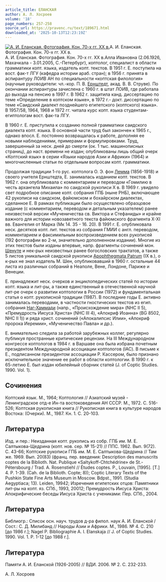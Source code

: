```yaml
---
article_title: ЕЛАНСКАЯ
author: А. Л. Хосроев
volume: '18'
page_numbers: 257-258
source_url: https://pravenc.ru/text/189671.html
downloaded_at: '2025-10-13T12:23:19Z'
---
```


[![А. И. Еланская. Фотография. Кон. 70-х гг. XX в.](https://pravenc.ru/data/594/493/1234/i200.jpg "Кликните для увеличения картинки")](https://pravenc.ru/data/594/493/1234/i400.jpg)А. И. Еланская. Фотография. Кон. 70-х гг. XX в.  
А. И. Еланская. Фотография. Кон. 70-х гг. XX в.Алла Ивановна (2.06.1926, Махачкала - 3.01.2005, С.-Петербург), коптолог, специалист в области грамматики копт. языка, издатель копт. текстов. В 1951 г. Е. поступила на вост. фак-т ЛГУ (кафедра истории араб. стран); в 1956 г. принята в аспирантуру ЛОИВ АН по специальности «коптская филология» (научные руководители: чл.-кор. П. В. [Ернштедт](https://pravenc.ru/text/Ернштедт.html), акад. В. В. Струве). По окончании аспирантуры зачислена с 1960 г. в штат ЛОИВ, где работала до выхода на пенсию в 1997 г. В 1962 г. защитила канд. диссертацию по теме «Определение в коптском языке», в 1972 г.- докт. диссертацию по теме «Саидский диалект позднейшего египетского (коптского) языка». В 1957/58, 1964, 1968 и 1972 гг. читала курс копт. языка студентам-египтологам вост. фак-та ЛГУ.

В 1960 г. Е. приступила к созданию полной грамматики саидского диалекта копт. языка. В основной части труд был закончен к 1965 г., однако впосл. Е. постоянно возвращалась к работе, дополняя ее новыми наблюдениями, примерами и формулировками. Труд, завершенный за неск. дней до смерти (ок. 1 тыс. машинописных страниц), до наст. времени не издан; опубликованы лишь общий очерк «Коптский язык» в серии «Языки народов Азии и Африки» (1964) и многочисленные статьи по отдельным вопросам копт. грамматики.

Продолжая традиции 1-го рус. коптолога О. Э. фон [Лемма](https://pravenc.ru/text/Лемма.html) (1856-1918) и своего учителя Ернштедта, Е. занималась изданием копт. текстов. В 1962 г. она опубликовала с комментарием и переводом «Гомилию в честь архангела Михаила» по саидской рукописи X в. В 1969 г. увидело свет подробное описание копт. собрания ГПБ (ныне РНБ), включающее 42 рукописи на саидском, файюмском и бохайрском диалектах, сделанное Е. В рамках публикации было осуществлено образцовое издание (с комментарием, переводом и детальным указателем) ранее неизвестной версии «Мученичества св. Виктора и Стефаниды» и крайне важного для истории новозаветного текста файюмского фрагмента X-XI вв. Евангелия от Марка (Мк 14. 35 - 16. 20). В 1991 г. Е. опубликовала неск. десятков копт. лит. текстов из собрания ГМИИ с англ. переводом, комментарием и факсимильным воспроизведением всех рукописей (192 фотографии во 2-м, значительно дополненном издании). Многие из этих текстов были изданы впервые, напр. фрагменты сочинений мон. [Шенуте](https://pravenc.ru/text/Шенуте.html) и нек-рых неизвестных ранее богословских трактатов, а также 5 листов уникальной саидской рукописи [Apophthegmata Patrum](<https://pravenc.ru/text/Apophthegmata Patrum.html>) (IX в.), о к-рых не знал издатель М. Шен, опубликовавший в 1960 г. остальные 44 листа из различных собраний в Неаполе, Вене, Лондоне, Париже и Венеции.

Е. принадлежит неск. очерков и энциклопедических статей по истории копт. языка и лит-ры, а также единственный в отечественной научной лит-ре очерк о развитии коптологии в России (1972) и фундаментальная статья о копт. рукописной традиции (1987). В последние годы Е. активно занималась переводами, в частности гностических текстов из егип. собрания [Наг-Хаммади](https://pravenc.ru/text/Наг-Хаммади.html) (напр., «Происхождение мира» (NHC II 5), «Премудрость Иисуса Христа» (NHC III 4), «Апокриф Иоанна» (BG 8502, NHC II 1)) и ряда христ. сочинений («Апокалипсис Илии», «Апокриф пророка Иеремии», «Мученичество Павла» и др.).

Е. внимательно следила за работой зарубежных коллег, регулярно публикуя пространные критические рецензии. На III Международном конгрессе коптологов в 1984 г. в Варшаве она была избрана почетным президентом Международной ассоциации коптологов (IAC). В письме к Е., подписанном президентом ассоциации Р. Кассером, было признано исключительное значение ее работ в области коптологии. В 1990 г. к 65-летию Е. был издан юбилейный сборник статей (J. of Coptic Studies. 1990. Vol. 1).

## Сочинения

Коптский язык. М., 1964; Коптология // Азиатский музей - Ленинградское отд-е Ин-та востоковедения АН СССР. М., 1972. С. 516-526; Коптская рукописная книга // Рукописная книга в культуре народов Востока: (Очерки). М., 1987. Кн. 1. С. 20-103.

## Литература

Изд. и пер.: Неизданная копт. рукопись из собр. ГПБ им. М. Е. Салтыкова-Щедрина (копт. нов. сер. № 15-21) // ППС. 1962. Вып. 9(72). С. 43-66; Коптские рукописи ГПБ им. М. Е. Салтыкова-Щедрина // Там же. 1969. Вып. 20(83) (франц. пер. введения: Description des manuscrits coptes de la Biblioth. Nat. Publique «Saltykoff-Chtchédrine» de St.-Pétersbourg / Trad. A. Rosenstiehl // Études coptes. P., Louvain, [1995]. [Т.] 4. P. 1-39. (Cah. de la Biblioth. Copte; 8)); Coptic Literary Texts of the Pushkin State Fine Arts Museum in Moscow. Bdpst., 1991. (Studia Aegyptiaca; 13). Leiden, 19942; Изречения египетских отцов: Памятники лит-ры на копт. яз. СПб., 1993, 20012; Премудрость Иисуса Христа: Апокрифические беседы Иисуса Христа с учениками: Пер. СПб., 2004.

## Литература

Библиогр.: Список осн. науч. трудов д-ра филол. наук А. И. Еланской / Сост.: С. Д. Милибанд // Народы Азии и Африки. М., 1986. № 4. С. 210 [до 1986 г.]; Nagel P. Bibliographie A. I. Elanskaja // J. of Coptic Studies. 1990. Vol. 1. P. 1-12 [до 1988 г.].

## Литература

Памяти А. И. Еланской (1926-2005) // ВДИ. 2006. № 2. С. 232-233.

А. Л. Хосроев
